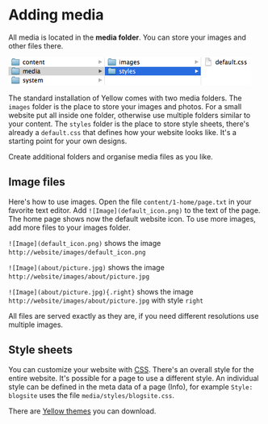 Adding media
============

All media is located in the **media folder**. You can store your images and other files there.

![Screenshot](picture_media.png?raw=true)

The standard installation of Yellow comes with two media folders. The `images` folder is the place to store your images and photos. For a small website put all inside one folder, otherwise use multiple folders similar to your content. The `styles` folder is the place to store style sheets, there's already a `default.css` that defines how your website looks like. It's a starting point for your own designs.

Create additional folders and organise media files as you like.

Image files
-----------
Here's how to use images. Open the file `content/1-home/page.txt` in your favorite text editor. Add `![Image](default_icon.png)` to the text of the page. The home page shows now the default website icon. To use more images, add more files to your images folder.

`![Image](default_icon.png)` shows the image `http://website/images/default_icon.png`

`![Image](about/picture.jpg)` shows the image `http://website/images/about/picture.jpg`

`![Image](about/picture.jpg){.right}` shows the image `http://website/images/about/picture.jpg` with style `right`

All files are served exactly as they are, if you need different resolutions use multiple images.

Style sheets
------------
You can customize your website with [CSS](http://en.wikipedia.org/wiki/CSS). There's an overall style for the entire website. It's possible for a page to use a different style. An individual style can be defined in the meta data of a page (Info), for example `Style: blogsite` uses the file `media/styles/blogsite.css`.

There are [Yellow themes](https://github.com/markseu/yellowcms-extensions/tree/master/themes) you can download.